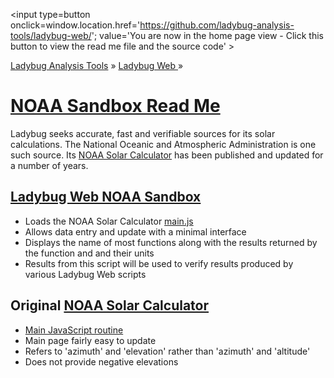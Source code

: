 ﻿<span style=display:none; >[You are now in a GitHub source code view - click this link to view the home page]( http://ladybug-analysis-tools.github.io/ladybug-web/ "View file as a web page." ) </span>
<input type=button onclick=window.location.href='https://github.com/ladybug-analysis-tools/ladybug-web/'; 
value='You are now in the home page view - Click this button to view the read me file and the source code' >

[Ladybug Analysis Tools]( http://ladybug-analysis-tools.github.io/ ) » [Ladybug Web ]( http://ladybug-analysis-tools.github.io/ladybug-web/ ) »


[NOAA Sandbox Read Me]( #noaa-sandbox/readme.md )
===

Ladybug seeks accurate, fast and verifiable sources for its solar calculations.
The National Oceanic and Atmospheric Administration is one such source.
Its [NOAA Solar Calculator]( http://www.esrl.noaa.gov/gmd/grad/solcalc/index.html ) has been published and updated for a number of years.



## [Ladybug Web NOAA Sandbox]( http://ladybug-analysis-tools.github.io/ladybug-web/noaa-sandbox )

* Loads the NOAA Solar Calculator [main.js]( http://www.esrl.noaa.gov/gmd/grad/solcalc/main.js )
* Allows data entry and update with a minimal interface
* Displays the name of most functions along with the results returned by the function and and their units
* Results from this script will be used to verify results produced by various Ladybug Web scripts 



## Original [NOAA Solar Calculator]( http://www.esrl.noaa.gov/gmd/grad/solcalc/index.html )

* [Main JavaScript routine]( http://www.esrl.noaa.gov/gmd/grad/solcalc/main.js )
* Main page fairly easy to update
* Refers to 'azimuth' and 'elevation' rather than 'azimuth' and 'altitude'
* Does not provide negative elevations

